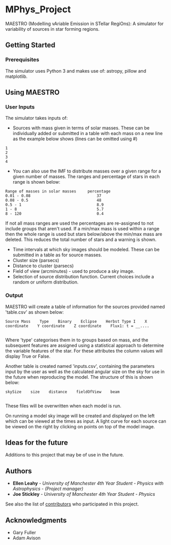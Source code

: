# MPhys_Project

MAESTRO (Modelling vAriable Emission in STellar RegiOns): A simulator for variability of sources in star forming regions.

## Getting Started

### Prerequisites

The simulator uses Python 3 and makes use of: astropy, pillow and matplotlib.


## Using MAESTRO

### User Inputs

The simulator takes inputs of:
* Sources with mass given in terms of solar masses. These can be individually added or submitted in a table with each mass on a new line as the example below shows (lines can be omitted using #)

```
1
2
3
4

```

* You can also use the IMF to distribute masses over a given range for a given number of masses. The ranges and percentage of stars in each range is shown below:

```
Range of masses in solar masses     percentage
0.01 - 0.08                             37
0.08 - 0.5                              48
0.5 - 1                                 8.9
1 - 8                                   5.7
8 - 120                                 0.4
```

If not all mass ranges are used the percentages are re-assigned to not include groups that aren't used. If a min/max mass is used within a range then the whole range is used but stars below/above the min/max mass are deleted. This reduces the total number of stars and a warning is shown.

* Time intervals at which sky images should be modeled. These can be submitted in a table as for source masses.
* Cluster size (parsecs)
* Distance to cluster (parsecs)
* Field of view (arcminutes) -  used to produce a sky image.
* Selection of source distribution function. Current choices include a random or uniform distribution.

### Output

MAESTRO will create a table of information for the sources provided named 'table.csv' as shown below:

```
Source Mass    Type    Binary    Eclipse    Herbst Type I    X coordinate    Y coordinate    Z coordinate    Flux1: t = __....


```

Where 'type' categorises them in to groups based on mass, and the subsequent features are assigned using a statistical approach to determine the variable features of the star. For these attributes the column values will display True or False.

Another table is created named 'inputs.csv', containing the parameters input by the user as well as the calculated angular size on the sky for use in the future when reproducing the model. The structure of this is shown below:

```
skySize    size    distance    fieldOfView    beam


```
These files will be overwritten when each model is run.


On running a model sky image will be created and displayed on the left which can be viewed at the times as input. A light curve for each source can be viewed on the right by clicking on points on top of the model image.

## Ideas for the future

Additions to this project that may be of use in the future.

## Authors

* **Ellen Leahy** - *University of Manchester 4th Year Student - Physics with Astrophysics* - *(Project manager)*
* **Joe Stickley** - *University of Manchester 4th Year Student - Physics*

See also the list of [contributors](https://github.com/ellenleahy-95/mphys_project/contributors) who participated in this project.

## Acknowledgments

* Gary Fuller
* Adam Avison
